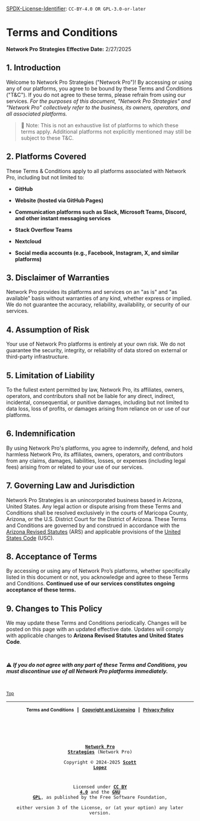 <!-- =========================================================================
SPDX-License-Identifier: CC-BY-4.0 OR GPL-3.0-or-later
This file is part of Network Pro.
========================================================================== -->

<!--
Network Pro Strategies (Network Pro)
Copyright © 2024-2025 Scott Lopez

---

I. Creative Commons Attribution 4.0 International

Network Pro (the "Licensed Material") is licensed under Creative Commons Attribution 4.0 International ("CC BY 4.0").
To view a copy of this license, visit https://creativecommons.org/licenses/by/4.0/.

Per the terms of the License, you are free to distribute, remix, adapt, and build upon the Licensed Material for any purpose, even commercially.
You must give appropriate credit, provide a link to the License, and indicate if changes were made.

The Licensor offers the Licensed Material as-is and as-available, and makes no representations or warranties of any kind concerning the Licensed Material, whether express, implied, statutory, or other. This includes, without limitation, warranties of title, merchantability, fitness for a particular purpose, non-infringement, absence of latent or other defects, accuracy, or the presence or absence of errors, whether or not known or discoverable.

Permissions beyond the scope of this License—or instead of those permitted by this License—may be available as further defined within this document.

  SPDX Reference: https://spdx.org/licenses/CC-BY-4.0.html
  Canonical URL: https://creativecommons.org/licenses/by/4.0/

---

II. GNU General Public License

Network Pro is free software: you can redistribute it and/or modify it under the terms of the GNU General Public License ("GNU GPL") as published by the Free Software Foundation, either version 3 of the License, or (at your option) any later version.

This material is distributed in the hope that it will be useful, but WITHOUT ANY WARRANTY; without even the implied warranty of MERCHANTABILITY or
FITNESS FOR A PARTICULAR PURPOSE.

See the GNU General Public License for more details.

  SPDX Reference: https://spdx.org/licenses/GPL-3.0-or-later.html
  Canonical URL: https://www.gnu.org/licenses/gpl-3.0.html

---

Author: Scott Lopez
Email: <contact@neteng.pro>
Web: <https://bio.neteng.pro>
-->

[SPDX-License-Identifier](https://spdx.dev/learn/handling-license-info/):
`CC-BY-4.0 OR GPL-3.0-or-later`

# <a id="top">Terms and Conditions</a>

**Network Pro Strategies**
**Effective Date:** 2/27/2025

## 1. Introduction

Welcome to Network Pro Strategies ("Network Pro")! By accessing or using any of our platforms, you agree to be bound by these Terms and Conditions ("T&C"). If you do not agree to these terms, please refrain from using our services. _For the purposes of this document, "Network Pro Strategies" and "Network Pro" collectively refer to the business, its owners, operators, and all associated platforms._

> 📌 Note: This is not an exhaustive list of platforms to which these terms
> apply. Additional platforms not explicitly mentioned may still be subject to
> these T&C.

## 2. Platforms Covered

These Terms & Conditions apply to all platforms associated with Network Pro,
including but not limited to:

- **GitHub**

- **Website (hosted via GitHub Pages)**

- **Communication platforms such as Slack, Microsoft Teams, Discord, and other instant messaging services**

- **Stack Overflow Teams**

- **Nextcloud**

- **Social media accounts (e.g., Facebook, Instagram, X, and similar
  platforms)**

## 3. Disclaimer of Warranties

Network Pro provides its platforms and services on an "as is" and "as available"
basis without warranties of any kind, whether express or implied. We do not
guarantee the accuracy, reliability, availability, or security of our services.

## 4. Assumption of Risk

Your use of Network Pro platforms is entirely at your own risk. We do not
guarantee the security, integrity, or reliability of data stored on external or
third-party infrastructure.

## 5. Limitation of Liability

To the fullest extent permitted by law, Network Pro, its affiliates, owners, operators, and contributors shall not be liable for any direct, indirect, incidental, consequential, or punitive damages, including but not limited to data loss, loss of profits, or damages arising from reliance on or use of our platforms.

## 6. Indemnification

By using Network Pro's platforms, you agree to indemnify, defend, and hold
harmless Network Pro, its affiliates, owners, operators, and contributors from any claims, damages, liabilities, losses, or expenses (including legal fees) arising from or related to your use of our services.

## 7. Governing Law and Jurisdiction

Network Pro Strategies is an unincorporated business based in Arizona, United States. Any legal action or dispute arising from these Terms and Conditions shall be resolved exclusively in the courts of Maricopa County, Arizona, or the U.S. District Court for the District of Arizona. These Terms and Conditions are governed by and construed in accordance with the [Arizona Revised Statutes](https://www.azleg.gov/arstitle/) (ARS) and applicable provisions of the [United States Code](https://uscode.house.gov/) (USC).

## 8. Acceptance of Terms

By accessing or using any of Network Pro’s platforms, whether specifically listed in this document or not, you acknowledge and agree to these Terms and
Conditions. **Continued use of our services constitutes ongoing acceptance of
these terms.**

## 9. Changes to This Policy

We may update these Terms and Conditions periodically. Changes will be posted on this page with an updated effective date. Updates will comply with applicable changes to **Arizona Revised Statutes and United States Code**.

&nbsp;

⚠️ **_If you do not agree with any part of these Terms and Conditions, you must
discontinue use of all Network Pro platforms immediately._**

&nbsp;

<sub>[Top](#top)</sub>

---

<span style="font-size: 12px; font-weight: bold; text-align: center;">

Terms and Conditions &nbsp; | &nbsp; [Copyright and Licensing](https://github.com/NetEng-Pro/neteng-pro.github.io/blob/master/LICENSE.md) &nbsp; | &nbsp; [Privacy Policy](https://github.com/NetEng-Pro/neteng-pro.github.io/blob/master/legal/PRIVACY.md)

</span>

&nbsp;

<code style="background: none; border: none; border-radius: 0; font-size: 12px; height: 50vh; outline: none; resize: none; text-align: center; width: 100%;">

**[Network Pro Strategies](https://netwk.pro/)** (Network Pro)  
Copyright &copy; 2024-2025 **[Scott Lopez](https://bio.neteng.pro)**

Licensed under **[CC BY 4.0](https://creativecommons.org/licenses/by/4.0/)** and the **[GNU GPL](https://spdx.org/licenses/GPL-3.0-or-later.html)**, as published by the Free Software Foundation,  
either version 3 of the License, or (at your option) any later version.

</code>
